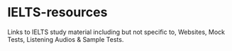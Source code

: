 # IELTS-resources
Links to IELTS study material including but not specific to, Websites, Mock Tests, Listening Audios &amp; Sample Tests.

